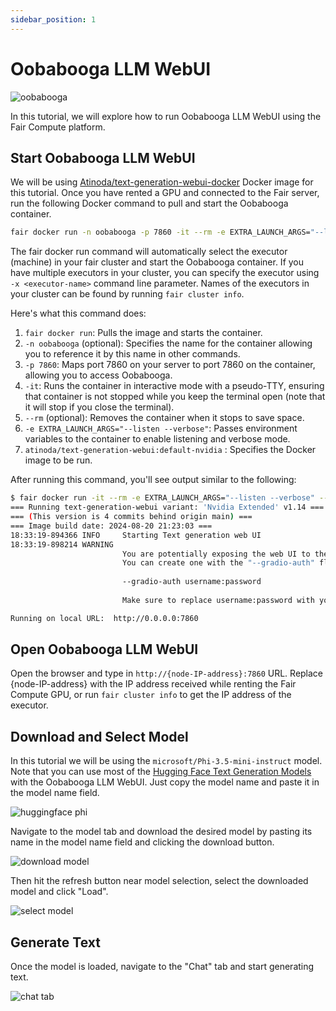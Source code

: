 ```yaml
---
sidebar_position: 1
---
```


# Oobabooga LLM WebUI

![oobabooga](/img/oobabooga.webp)

In this tutorial, we will explore how to run Oobabooga LLM WebUI using the Fair Compute platform.

## Start Oobabooga LLM WebUI

We will be using [Atinoda/text-generation-webui-docker](https://github.com/Atinoda/text-generation-webui-docker) Docker image
for this tutorial. Once you have rented a GPU and connected to the Fair server, run the
following Docker command to pull and start the Oobabooga container.

```bash
fair docker run -n oobabooga -p 7860 -it --rm -e EXTRA_LAUNCH_ARGS="--listen --verbose" atinoda/text-generation-webui:default-nvidia
```

The fair docker run command will automatically select the executor (machine)
in your fair cluster and start the Oobabooga container. If you have multiple executors
in your cluster, you can specify the executor using `-x <executor-name>`
command line parameter. Names of the executors in your cluster
can be found by running `fair cluster info`.

Here's what this command does:

1. `fair docker run`: Pulls the image and starts the container.
2. `-n oobabooga` (optional): Specifies the name for the container
allowing you to reference it by this name in other commands.
3. `-p 7860`: Maps port 7860 on your server to port 7860 on the container, allowing you to access Oobabooga.
4. `-it`: Runs the container in interactive mode with a pseudo-TTY, ensuring that container is not
stopped while you keep the terminal open (note that it will stop if you close the terminal).
5. `--rm` (optional): Removes the container when it stops to save space.
6. `-e EXTRA_LAUNCH_ARGS="--listen --verbose"`: Passes environment variables to the container to enable listening and verbose mode.
7. `atinoda/text-generation-webui:default-nvidia` : Specifies the Docker image to be run.

After running this command, you'll see output similar to the following:

```bash
$ fair docker run -it --rm -e EXTRA_LAUNCH_ARGS="--listen --verbose" --gpus all -p 7860:7860 atinoda/text-generation-webui:default-nvidia
=== Running text-generation-webui variant: 'Nvidia Extended' v1.14 ===
=== (This version is 4 commits behind origin main) ===
=== Image build date: 2024-08-20 21:23:03 ===
18:33:19-894366 INFO     Starting Text generation web UI                                                                                                                                                                        
18:33:19-898214 WARNING                                                                                                                                                                                                         
                         You are potentially exposing the web UI to the entire internet without any access password.                                                                                                            
                         You can create one with the "--gradio-auth" flag like this:                                                                                                                                            
                                                                                                                                                                                                                                
                         --gradio-auth username:password                                                                                                                                                                        
                                                                                                                                                                                                                                
                         Make sure to replace username:password with your own.                                                                                                                                                  

Running on local URL:  http://0.0.0.0:7860
```

## Open Oobabooga LLM WebUI

Open the browser and type in `http://{node-IP-address}:7860` URL. Replace {node-IP-address} with the IP address received while renting the
Fair Compute GPU, or run `fair cluster info` to get the IP address of the executor.

## Download and Select Model

In this tutorial we will be using the `microsoft/Phi-3.5-mini-instruct` model. Note that you can use most of the
[Hugging Face Text Generation Models](https://huggingface.co/models?pipeline_tag=text-generation&sort=trending)
with the Oobabooga LLM WebUI. Just copy the model name and paste it in the model name field.

![huggingface phi](/img/huggingface-phi.png)

Navigate to the model tab and download the desired model by pasting its name in the model name field and clicking
the download button.

![download model](/img/oobabooga-download-model.png)

Then hit the refresh button near model selection, select the downloaded model and click "Load".

![select model](/img/oobabooga-select-model.png)

## Generate Text

Once the model is loaded, navigate to the "Chat" tab and start generating text.

![chat tab](/img/oobabooga-chat.png)
